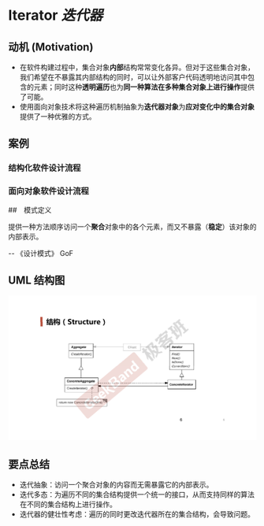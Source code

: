 ﻿# Iterator *迭代器*

## 动机 (Motivation)

* 在软件构建过程中，集合对象**内部**结构常常变化各异。但对于这些集合对象，我们希望在不暴露其内部结构的同时，可以让外部客户代码透明地访问其中包含的元素；同时这种**透明遍历**也为**同一种算法在多种集合对象上进行操作**提供了可能。
* 使用面向对象技术将这种遍历机制抽象为**迭代器对象**为**应对变化中的集合对象**提供了一种优雅的方式。

## 案例


### 结构化软件设计流程

### 面向对象软件设计流程


##　模式定义

提供一种方法顺序访问一个**聚合**对象中的各个元素，而又不暴露（**稳定**）该对象的内部表示。

-- 《设计模式》 GoF

## UML 结构图


![UML](./UML.png)

## 要点总结

* 迭代抽象：访问一个聚合对象的内容而无需暴露它的内部表示。
* 迭代多态：为遍历不同的集合结构提供一个统一的接口，从而支持同样的算法在不同的集合结构上进行操作。
* 迭代器的健壮性考虑：遍历的同时更改迭代器所在的集合结构，会导致问题。

